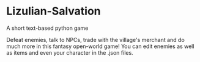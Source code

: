 # Lizulian-Salvation
A short text-based python game

Defeat enemies, talk to NPCs, trade with the village's merchant and do much more in this fantasy open-world game!
You can edit enemies as well as items and even your character in the .json files.
